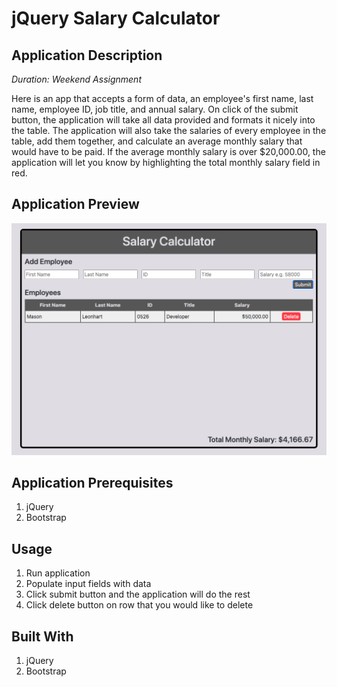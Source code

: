 # jQuery Salary Calculator

## Application Description

_Duration: Weekend Assignment_

Here is an app that accepts a form of data, an employee's first name, last name, employee ID,
job title, and annual salary. On click of the submit button, the application will take all
data provided and formats it nicely into the table. The application will also take the
salaries of every employee in the table, add them together, and calculate an average monthly
salary that would have to be paid. If the average monthly salary is over $20,000.00, the 
application will let you know by highlighting the total monthly salary field in red.

## Application Preview

![Wireframe](salary-calc-preview.png)

## Application Prerequisites

1. jQuery
2. Bootstrap

## Usage

1. Run application
2. Populate input fields with data
3. Click submit button and the application will do the rest
4. Click delete button on row that you would like to delete

## Built With

1. jQuery
2. Bootstrap